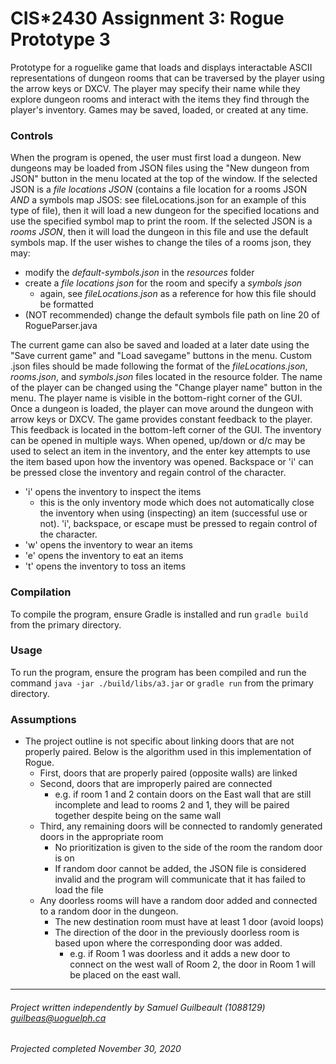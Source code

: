 # CIS*2430 Assignment 3: Rogue Prototype 3
Prototype for a roguelike game that loads and displays interactable ASCII representations of dungeon rooms that can be traversed by the player using the arrow keys or DXCV. The player may specify their name while they explore dungeon rooms and interact with the items they find through the player's inventory. Games may be saved, loaded, or created at any time.
### Controls
When the program is opened, the user must first load a dungeon. New dungeons may be loaded from JSON files using the "New dungeon from JSON" button in the menu located at the top of the window. If the selected JSON is a *file locations JSON* (contains a file location for a rooms JSON *AND* a symbols map JSOS: see fileLocations.json for an example of this type of file), then it will load a new dungeon for the specified locations and use the specified symbol map to print the room. If the selected JSON is a *rooms JSON*, then it will load the dungeon in this file and use the default symbols map. If the user wishes to change the tiles of a rooms json, they may:
* modify the *default-symbols.json* in the *resources* folder
* create a *file locations json* for the room and specify a *symbols json*
    * again, see *fileLocations.json* as a reference for how this file should be formatted
* (NOT recommended) change the default symbols file path on line 20 of RogueParser.java

The current game can also be saved and loaded at a later date using the "Save current game" and "Load savegame" buttons in the menu. Custom .json files should be made following the format of the *fileLocations.json*, *rooms.json*, and *symbols.json* files located in the resource folder.
The name of the player can be changed using the "Change player name" button in the menu. The player name is visible in the bottom-right corner of the GUI.
Once a dungeon is loaded, the player can move around the dungeon with arrow keys or DXCV. The game provides constant feedback to the player. This feedback is located in the bottom-left corner of the GUI.
The inventory can be opened in multiple ways. When opened, up/down or d/c may be used to select an item in the inventory, and the enter key attempts to use the item based upon how the inventory was opened. Backspace or 'i' can be pressed close the inventory and regain control of the character.
* 'i' opens the inventory to inspect the items
    * this is the only inventory mode which does not automatically close the inventory when using (inspecting) an item (successful use or not). 'i', backspace, or escape must be pressed to regain control of the character.
* 'w' opens the inventory to wear an items
* 'e' opens the inventory to eat an items
* 't' opens the inventory to toss an items
### Compilation
To compile the program, ensure Gradle is installed and run `gradle build` from the primary directory.
### Usage
To run the program, ensure the program has been compiled and run the command `java -jar ./build/libs/a3.jar` or `gradle run` from the primary directory.
### Assumptions
* The project outline is not specific about linking doors that are not properly paired. Below is the algorithm used in this implementation of Rogue.
    * First, doors that are properly paired (opposite walls) are linked
    * Second, doors that are improperly paired are connected
        * e.g. if room 1 and 2 contain doors on the East wall that are still incomplete and lead to rooms 2 and 1, they will be paired together despite being on the same wall
    * Third, any remaining doors will be connected to randomly generated doors in the appropriate room
        * No prioritization is given to the side of the room the random door is on
        * If random door cannot be added, the JSON file is considered invalid and the program will communicate that it has failed to load the file
    * Any doorless rooms will have a random door added and connected to a random door in the dungeon.
        * The new destination room must have at least 1 door (avoid loops)
        * The direction of the door in the previously doorless room is based upon where the corresponding door was added.
            * e.g. if Room 1 was doorless and it adds a new door to connect on the west wall of Room 2, the door in Room 1 will be placed on the east wall.
---------------------------------
###### Project written independently by Samuel Guilbeault (1088129) guilbeas@uoguelph.ca
###### Projected completed November 30, 2020
